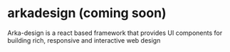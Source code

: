 # arkadesign (coming soon)
Arka-design is a react based framework that provides UI components for building rich, responsive and interactive web design
